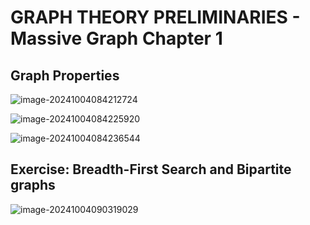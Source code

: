 # GRAPH THEORY PRELIMINARIES - Massive Graph Chapter 1

## Graph Properties

![image-20241004084212724](/home/yutao/.config/Typora/typora-user-images/image-20241004084212724.png)

![image-20241004084225920](/home/yutao/.config/Typora/typora-user-images/image-20241004084225920.png)

![image-20241004084236544](/home/yutao/.config/Typora/typora-user-images/image-20241004084236544.png)







## Exercise: Breadth-First Search and Bipartite graphs

![image-20241004090319029](/home/yutao/.config/Typora/typora-user-images/image-20241004090319029.png)





 